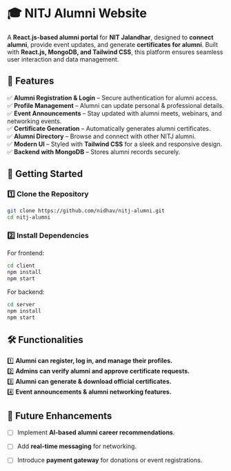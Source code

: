 # **🎓 NITJ Alumni Website**  

A **React.js-based alumni portal** for **NIT Jalandhar**, designed to **connect alumni**, provide event updates, and generate **certificates for alumni**. Built with **React.js, MongoDB, and Tailwind CSS**, this platform ensures seamless user interaction and data management.  

## **🌟 Features**  

✅ **Alumni Registration & Login** – Secure authentication for alumni access.  
✅ **Profile Management** – Alumni can update personal & professional details.  
✅ **Event Announcements** – Stay updated with alumni meets, webinars, and networking events.  
✅ **Certificate Generation** – Automatically generates alumni certificates.  
✅ **Alumni Directory** – Browse and connect with other NITJ alumni.  
✅ **Modern UI** – Styled with **Tailwind CSS** for a sleek and responsive design.  
✅ **Backend with MongoDB** – Stores alumni records securely.  

## **🚀 Getting Started**  

### **1️⃣ Clone the Repository**  
```bash
git clone https://github.com/nidhav/nitj-alumni.git
cd nitj-alumni
```

### **2️⃣ Install Dependencies**  
For frontend:  
```bash
cd client  
npm install
npm start
```
For backend:  
```bash
cd server  
npm install
npm start
```

## **🛠️ Functionalities**  

1️⃣ **Alumni can register, log in, and manage their profiles.**  
2️⃣ **Admins can verify alumni and approve certificate requests.**  
3️⃣ **Alumni can generate & download official certificates.**  
4️⃣ **Event announcements & alumni networking features.**  

## **📌 Future Enhancements**  

- [ ] Implement **AI-based alumni career recommendations**.  
- [ ] Add **real-time messaging** for networking.  
- [ ] Introduce **payment gateway** for donations or event registrations.  

